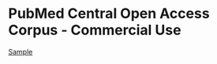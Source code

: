 # PubMed Central Open Access Corpus - Commercial Use
 
[Sample](../sample/pmc_comm.txt)
 
<!-- MARKDOWN-AUTO-DOCS:START (CODE:src=../../../ekorpkit/resources/corpora/pmc_comm.yaml) --> 
<!-- MARKDOWN-AUTO-DOCS:END -->
